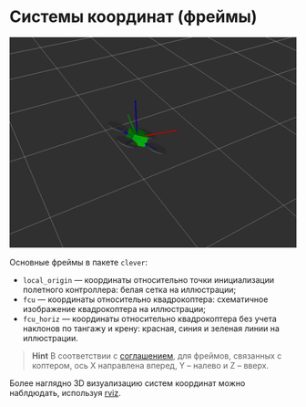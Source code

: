 Системы координат (фреймы)
===

![](/assets/frames.png)

Основные фреймы в пакете `clever`:

* `local_origin` — координаты относительно точки инициализации полетного контроллера: белая сетка на иллюстрации;
* `fcu` — координаты относительно квадрокоптера: схематичное изображение квадрокоптера на иллюстрации;
* `fcu_horiz` — координаты относительно квадрокоптера без учета наклонов по тангажу и крену: красная, синия и зеленая линии на иллюстрации.

> **Hint** В соответствии с [соглашением](http://www.ros.org/reps/rep-0103.html), для фреймов, связанных с коптером, ось X направлена вперед, Y – налево и Z – вверх.

Более наглядно 3D визуализацию систем координат можно наблдюдать, используя [rviz](rviz.md).

